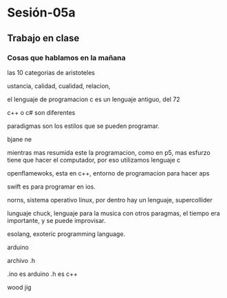# Sesión-05a

## Trabajo en clase

### Cosas que hablamos en la mañana



las 10 categorias de aristoteles

ustancia, calidad, cualidad, relacion, 

el lenguaje de programacion c es un lenguaje antiguo, del 72

c++ o c# son diferentes

paradigmas son los estilos que se pueden programar.

bjane ne

mientras mas resumida este la programacion, como en p5, mas esfurzo tiene que hacer el computador, por eso utilizamos lenguaje c

openflamewoks, esta en c++, entorno de programacion para hacer aps

swift es para programar en ios.

norns, sistema operativo linux, por dentro hay un lenguaje, supercollider

lunguaje chuck, lenguaje para la musica con otros paragmas, el tiempo era importante, y se puede improvisar.

esolang, exoteric programming language.

arduino

archivo .h

.ino es arduino
.h es c++

wood jig

